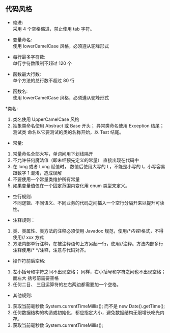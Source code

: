 ## 代码风格

* 缩进:  
采用 4 个空格缩进，禁止使用 tab 字符。

* 变量命名:  
使用 lowerCamelCase 风格，必须遵从驼峰形式

* 每行最多字符数:  
单行字符数限制不超过 120 个

* 函数最大行数:  
单个方法的总行数不超过 80 行

* 函数名:  
使用 lowerCamelCase 风格，必须遵从驼峰形式

*类名:
1. 类名使用 UpperCamelCase 风格
2. 抽象类命名使用 Abstract 或 Base 开头； 异常类命名使用 Exception 结尾； 测试类
  命名以它要测试的类的名称开始，以 Test 结尾。
  
* 常量:
1. 常量命名全部大写，单词间用下划线隔开
2. 不允许任何魔法值（即未经预先定义的常量） 直接出现在代码中
3. 在 long 或者 Long 赋值时， 数值后使用大写的 L，不能是小写的 l，小写容易跟数字
   1 混淆，造成误解
4. 不要使用一个常量类维护所有常量
5. 如果变量值仅在一个固定范围内变化用 enum 类型来定义。

* 空行规则:  
不同逻辑、不同语义、不同业务的代码之间插入一个空行分隔开来以提升可读性。

* 注释规则：
1. 类、类属性、类方法的注释必须使用 Javadoc 规范，使用/**内容*/格式，不得使用// xxx 方式
2. 方法内部单行注释，在被注释语句上方另起一行，使用//注释。方法内部多行注释使用/* */注释，注意与代码对齐。
* 操作符前后空格:
1. 左小括号和字符之间不出现空格； 同样，右小括号和字符之间也不出现空格；而左大
  括号前需要空格
2. 任何二目、 三目运算符的左右两边都需要加一个空格。

* 其他规则:
1. 获取当前毫秒数 System.currentTimeMillis(); 而不是 new Date().getTime();
2. 任何数据结构的构造或初始化，都应指定大小，避免数据结构无限增长吃光内存。
3. 获取当前毫秒数 System.currentTimeMillis();
